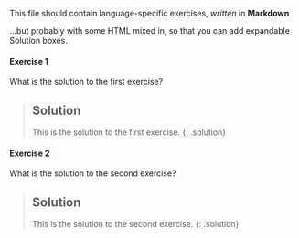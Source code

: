 This file should contain language-specific exercises, *written* in **Markdown**

...but probably with some HTML mixed in, so that you can add expandable Solution boxes.

#### Exercise 1

What is the solution to the first exercise?

> ## Solution
> This is the solution to the first exercise.
{: .solution}

#### Exercise 2

What is the solution to the second exercise?

> ## Solution
> This is the solution to the second exercise.
{: .solution}
